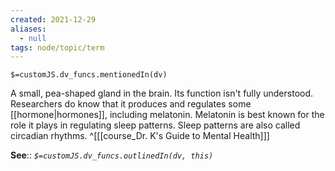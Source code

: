 ```yaml
---
created: 2021-12-29 
aliases:
  - null
tags: node/topic/term
---
```

`$=customJS.dv_funcs.mentionedIn(dv)`

A small, pea-shaped gland in the brain. Its function isn't fully understood. Researchers do know that it produces and regulates some [[hormone|hormones]], including melatonin. Melatonin is best known for the role it plays in regulating sleep patterns. Sleep patterns are also called circadian rhythms.
 ^[[[course_Dr. K's Guide to Mental Health]]]

**See**::
*`$=customJS.dv_funcs.outlinedIn(dv, this)`*
